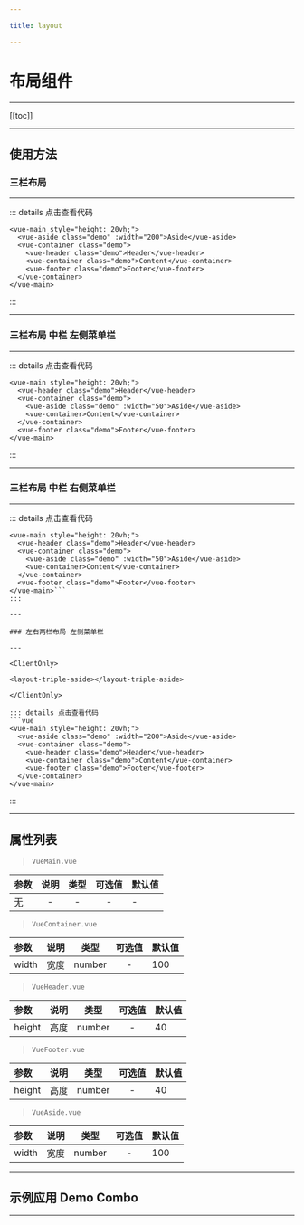 ```yaml
---

title: layout

---
```


# 布局组件

---

[[toc]]

---

## 使用方法

### 三栏布局

---

<ClientOnly>

<layout-triple-row></layout-triple-row>

</ClientOnly>

::: details 点击查看代码
```vue
<vue-main style="height: 20vh;">
  <vue-aside class="demo" :width="200">Aside</vue-aside>
  <vue-container class="demo">
    <vue-header class="demo">Header</vue-header>
    <vue-container class="demo">Content</vue-container>
    <vue-footer class="demo">Footer</vue-footer>
  </vue-container>
</vue-main>
```
:::

---

### 三栏布局 中栏 左侧菜单栏

---

<ClientOnly>

<layout-triple-row-aside></layout-triple-row-aside>

</ClientOnly>

::: details 点击查看代码
```vue
<vue-main style="height: 20vh;">
  <vue-header class="demo">Header</vue-header>
  <vue-container class="demo">
    <vue-aside class="demo" :width="50">Aside</vue-aside>
    <vue-container>Content</vue-container>
  </vue-container>
  <vue-footer class="demo">Footer</vue-footer>
</vue-main>
```
:::

---

### 三栏布局 中栏 右侧菜单栏

---

<ClientOnly>

<layout-triple-row-aside-right></layout-triple-row-aside-right>

</ClientOnly>

::: details 点击查看代码
```vue
<vue-main style="height: 20vh;">
  <vue-header class="demo">Header</vue-header>
  <vue-container class="demo">
    <vue-aside class="demo" :width="50">Aside</vue-aside>
    <vue-container>Content</vue-container>
  </vue-container>
  <vue-footer class="demo">Footer</vue-footer>
</vue-main>```
:::

---

### 左右两栏布局 左侧菜单栏

---

<ClientOnly>

<layout-triple-aside></layout-triple-aside>

</ClientOnly>

::: details 点击查看代码
```vue
<vue-main style="height: 20vh;">
  <vue-aside class="demo" :width="200">Aside</vue-aside>
  <vue-container class="demo">
    <vue-header class="demo">Header</vue-header>
    <vue-container class="demo">Content</vue-container>
    <vue-footer class="demo">Footer</vue-footer>
  </vue-container>
</vue-main>
```
:::

---

## 属性列表

> `VueMain.vue`

| 参数       |  说明 | 类型 | 可选值 | 默认值 |
| :-------- |:----------:|:------:|:-----:|:-----|
| 无     |  - | -  |  - | - |

> `VueContainer.vue`

| 参数       |  说明 | 类型 | 可选值 | 默认值 |
| :-------- |:----------:|:------:|:-----:|:-----|
| width     |  宽度 | number  |  - | 100 |

> `VueHeader.vue`

| 参数       |  说明 | 类型 | 可选值 | 默认值 |
| :-------- |:----------:|:------:|:-----:|:-----|
| height     |  高度 | number  |  - | 40 |

> `VueFooter.vue`

| 参数       |  说明 | 类型 | 可选值 | 默认值 |
| :-------- |:----------:|:------:|:-----:|:-----|
| height     |  高度 | number  |  - | 40 |

> `VueAside.vue`

| 参数       |  说明 | 类型 | 可选值 | 默认值 |
| :-------- |:----------:|:------:|:-----:|:-----|
| width     |  宽度 | number  |  - | 100 |

---

## 示例应用 Demo Combo



---
